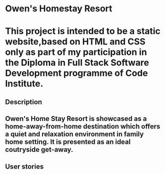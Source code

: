 <h1>Owen's Homestay Resort<h1>
<p>This project is intended to be a static website,based on HTML and CSS only as part of my participation in the Diploma in Full Stack Software Development programme of Code Institute.<p>

<h2>Description<h2>
<p> Owen's Home Stay Resort is showcased as a home-away-from-home destination which offers a quiet and relaxation environment in family home setting. It is presented as an ideal coutryside get-away.<p>

<h2>User stories <h2>
<p> <p>